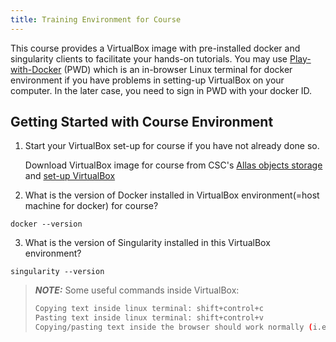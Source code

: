 ```yaml
---
title: Training Environment for Course
---
```



This course provides a VirtualBox image with pre-installed docker and singularity clients to facilitate your hands-on tutorials. You may use [Play-with-Docker](https://labs.play-with-docker.com/) (PWD) which is an in-browser Linux terminal for docker environment if you have problems in setting-up VirtualBox on your computer. In the later case, you need to sign in PWD with your docker ID.

## Getting Started with Course Environment

1. Start your VirtualBox set-up for course if you have not already done so.

   Download VirtualBox image for course from CSC's [Allas objects storage](https://a3s.fi/Biocontainer/BioContainer.ova) and [set-up VirtualBox](https://raw.githubusercontent.com/amsaren/course_materials/main/Biocontainers_2020/BC2020_Working_with_VirtualBox.pdf)

2. What is the version of Docker installed in VirtualBox environment(=host machine for docker) for course?
```
docker --version
```
3. What is the version of Singularity installed in this VirtualBox environment?
```
singularity --version
````

> **_NOTE:_** 
> Some useful commands inside VirtualBox:
> ```bash
> Copying text inside linux terminal: shift+control+c
> Pasting text inside linux terminal: shift+control+v
> Copying/pasting text inside the browser should work normally (i.e., control +c and control +v)
> ```

